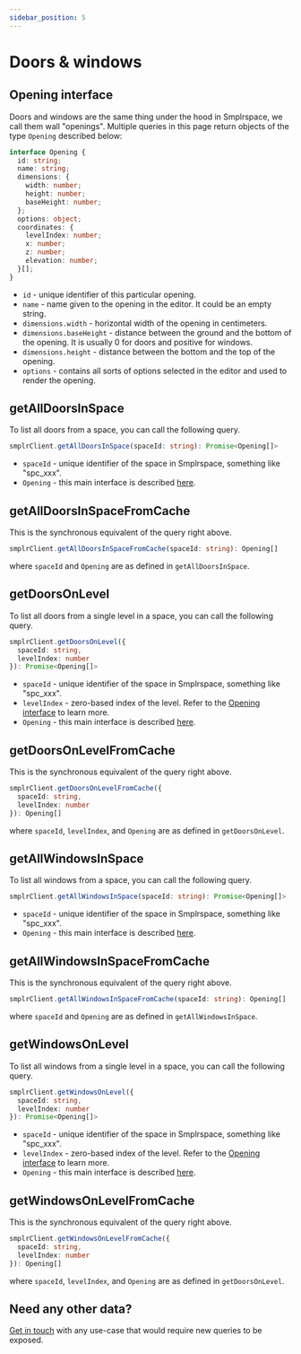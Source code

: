 ```yaml
---
sidebar_position: 5
---
```


# Doors & windows

## Opening interface

Doors and windows are the same thing under the hood in Smplrspace, we call them wall "openings". Multiple queries in this page return objects of the type `Opening` described below:

```ts
interface Opening {
  id: string;
  name: string;
  dimensions: {
    width: number;
    height: number;
    baseHeight: number;
  };
  options: object;
  coordinates: {
    levelIndex: number;
    x: number;
    z: number;
    elevation: number;
  }[];
}
```

- `id` - unique identifier of this particular opening.
- `name` - name given to the opening in the editor. It could be an empty string.
- `dimensions.width` - horizontal width of the opening in centimeters.
- `dimensions.baseHeight` - distance between the ground and the bottom of the opening. It is usually 0 for doors and positive for windows.
- `dimensions.height` - distance between the bottom and the top of the opening.
- `options` - contains all sorts of options selected in the editor and used to render the opening.

## getAllDoorsInSpace

To list all doors from a space, you can call the following query.

```ts
smplrClient.getAllDoorsInSpace(spaceId: string): Promise<Opening[]>
```

- `spaceId` - unique identifier of the space in Smplrspace, something like "spc_xxx".
- `Opening` - this main interface is described [here](#opening-interface).

## getAllDoorsInSpaceFromCache

This is the synchronous equivalent of the query right above.

```ts
smplrClient.getAllDoorsInSpaceFromCache(spaceId: string): Opening[]
```

where `spaceId` and `Opening` are as defined in `getAllDoorsInSpace`.

## getDoorsOnLevel

To list all doors from a single level in a space, you can call the following query.

```ts
smplrClient.getDoorsOnLevel({
  spaceId: string,
  levelIndex: number
}): Promise<Opening[]>
```

- `spaceId` - unique identifier of the space in Smplrspace, something like "spc_xxx".
- `levelIndex` - zero-based index of the level. Refer to the [Opening interface](#opening-interface) to learn more.
- `Opening` - this main interface is described [here](#opening-interface).

## getDoorsOnLevelFromCache

This is the synchronous equivalent of the query right above.

```ts
smplrClient.getDoorsOnLevelFromCache({
  spaceId: string,
  levelIndex: number
}): Opening[]
```

where `spaceId`, `levelIndex`, and `Opening` are as defined in `getDoorsOnLevel`.

## getAllWindowsInSpace

To list all windows from a space, you can call the following query.

```ts
smplrClient.getAllWindowsInSpace(spaceId: string): Promise<Opening[]>
```

- `spaceId` - unique identifier of the space in Smplrspace, something like "spc_xxx".
- `Opening` - this main interface is described [here](#opening-interface).

## getAllWindowsInSpaceFromCache

This is the synchronous equivalent of the query right above.

```ts
smplrClient.getAllWindowsInSpaceFromCache(spaceId: string): Opening[]
```

where `spaceId` and `Opening` are as defined in `getAllWindowsInSpace`.

## getWindowsOnLevel

To list all windows from a single level in a space, you can call the following query.

```ts
smplrClient.getWindowsOnLevel({
  spaceId: string,
  levelIndex: number
}): Promise<Opening[]>
```

- `spaceId` - unique identifier of the space in Smplrspace, something like "spc_xxx".
- `levelIndex` - zero-based index of the level. Refer to the [Opening interface](#opening-interface) to learn more.
- `Opening` - this main interface is described [here](#opening-interface).

## getWindowsOnLevelFromCache

This is the synchronous equivalent of the query right above.

```ts
smplrClient.getWindowsOnLevelFromCache({
  spaceId: string,
  levelIndex: number
}): Opening[]
```

where `spaceId`, `levelIndex`, and `Opening` are as defined in `getDoorsOnLevel`.

## Need any other data?

[Get in touch](mailto:support@smplrspace.com) with any use-case that would require new queries to be exposed.
